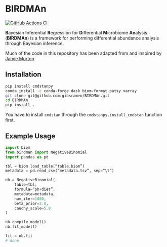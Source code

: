 # BIRDMAn

[![GitHub Actions CI](https://github.com/gibsramen/birdman/workflows/BIRDMAn%20CI/badge.svg)](https://github.com/gibsramen/BIRDMAn/actions)

**B**ayesian **I**nferential **R**egression for **D**ifferential **M**icrobiome **An**alysis (**BIRDMAn**) is a framework for performing differential abundance analysis through Bayesian inference.

Much of the code in this repository has been adapted from and inspired by [Jamie Morton](https://mortonjt.github.io/probable-bug-bytes/probable-bug-bytes/differential-abundance/)

## Installation

```bash
pip install cmdstanpy
conda install -c conda-forge dask biom-format patsy xarray
git clone git@github.com:gibsramen/BIRDMAn.git
cd BIRDMAn
pip install .
```

You have to install `cmdstan` through the `cmdstanpy.install_cmdstan` function first.

## Example Usage

```python
import biom
from birdman import NegativeBinomial
import pandas as pd

tbl = biom.load_table(“table.biom”)
metadata = pd.read_csv(“metadata.tsv”, sep=“\t”)

nb = NegativeBinomial(
    table=tbl,
    formula=“ph+diet”,
    metadata=metadata,
    num_iter=1000,
    beta_prior=2.0,
    cauchy_scale=5.0
)

nb.compile_model()
nb.fit_model()

fit = nb.fit
# done
```
